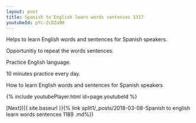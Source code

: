 ```yaml
---
layout: post
title: Spanish to English learn words sentences 1317 
youtubeId: pYc-ZcDZa90
---
```

 
 
Helps to learn English words and sentences for Spanish speakers.

Opportunitiy to repeat the words sentences. 

Practice English language. 
 
10 minutes practice every day. 
 
How to learn English words and sentences for Spanish speakers 
 
{% include youtubePlayer.html id=page.youtubeId %}
 
 
[Next]({{ site.baseurl }}{% link  split1/_posts/2018-03-08-Spanish to english learn words sentences 1189 .md%})
 
